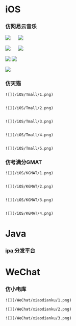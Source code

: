 # iOS

### 仿网易云音乐

![](/iOS/Music163/1.png)&nbsp;&nbsp;&nbsp;&nbsp;&nbsp;&nbsp;![](/iOS/Music163/2.png)


![](/iOS/Music163/3.png)&nbsp;&nbsp;&nbsp;&nbsp;&nbsp;&nbsp;![](/iOS/Music163/4.png)


![](/iOS/Music163/5.png)				![](/iOS/Music163/6.png)


![](/iOS/Music163/7.png)


### 仿天猫

    ![](/iOS/Tmall/1.png)


    ![](/iOS/Tmall/2.png)


    ![](/iOS/Tmall/3.png)


    ![](/iOS/Tmall/4.png)


    ![](/iOS/Tmall/5.png)


### 仿考满分GMAT

    ![](/iOS/KGMAT/1.png)


    ![](/iOS/KGMAT/2.png)


    ![](/iOS/KGMAT/3.png)


    ![](/iOS/KGMAT/4.png)






# Java

### [ipa 分发平台](https://hublot.wang:8080)






# WeChat

### 仿小电库

	![](/WeChat/xiaodianku/1.png)

	![](/WeChat/xiaodianku/2.png)

	![](/WeChat/xiaodianku/3.png)
